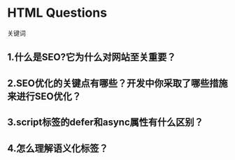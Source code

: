 # HTML Questions

关键词 <Badge type="tip" text="SEO" /> <Badge type="tip" text="语义化" />

## 1.什么是SEO?它为什么对网站至关重要？

## 2.SEO优化的关键点有哪些？开发中你采取了哪些措施来进行SEO优化？

## 3.script标签的defer和async属性有什么区别？

## 4.怎么理解语义化标签？